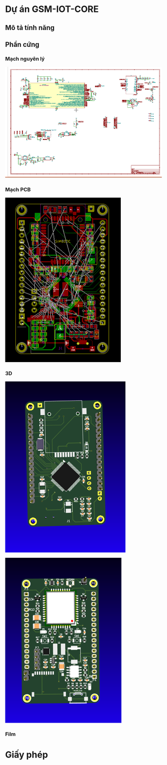 ﻿# Dự án GSM-IOT-CORE

## Mô tả tính năng

## Phần cứng

### Mạch nguyên lý

[![GSM IOT CORE HW Schematic](assets/gsm-iot-core-hw-sch.png)](assets/gsm-iot-core-hw-sch.svg)

### Mạch PCB

[![GSM IOT CORE HW PCB](assets/gsm-iot-core-hw-pcb.png)](assets/gsm-iot-core-hw-pcb.svg)

### 3D

![GSM IOT CORE HW 3D - TOP PCB](assets/gsm-iot-core-hw-top-3d.png)

![GSM IOT CORE HW 3D - BUTTON PCB](assets/gsm-iot-core-hw-button-3d.png)

### Film

# Giấy phép

